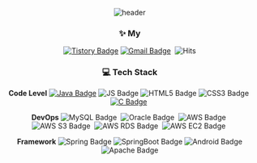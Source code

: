 <div align=center>
  
![header](https://capsule-render.vercel.app/api?type=waving&color=CBCBCB&height=300&section=header&text=Hi&nbsp;ChaeWon&fontSize=90&animation=fadeIn)
  
### ✨ **My**
[![Tistory Badge](https://img.shields.io/badge/Tistory-000000?style=flat&logo=Tistory)](https://jeongminyooa.tistory.com/)&nbsp;[![Gmail Badge](https://img.shields.io/badge/Gmail-d14836?style=flat-square&logo=Gmail&logoColor=white&link=mailto:aeea0520@gmail.com)](mailto:aeea0520@gmail.com)&nbsp;
![Hits](https://hits.seeyoufarm.com/api/count/incr/badge.svg?url=https%3A%2F%2Fgithub.com%2Faeeazip%2Fhit-counter&count_bg=%23CBC5C5&title_bg=%23000000&icon=github.svg&icon_color=%23CBC5C5&title=today+%2F+total&edge_flat=true)
  
### :computer: **Tech Stack** 
**Code Level**
[![Java Badge](https://img.shields.io/badge/Java-007396?style=flat-square&logo=Java&logoColor=white)](https://github.com/aeeazip/Algorithm)&nbsp;![JS Badge](https://img.shields.io/badge/Java%20Script-F7DF1E?style=flat-square&logo=JavaScript&logoColor=black)&nbsp;![HTML5 Badge](https://img.shields.io/badge/HTML5-E34F26?style=flat-square&logo=HTML5&logoColor=white)&nbsp;![CSS3 Badge](https://img.shields.io/badge/CSS3-1572B6?style=flat-square&logo=CSS3&logoColor=white)&nbsp;[![C Badge](https://img.shields.io/badge/C-A8B9CC?style=flat-square&logo=C&logoColor=white)](https://github.com/aeeazip/DataStructure)&nbsp;

  
**DevOps**
![MySQL Badge](https://img.shields.io/badge/MySQL-4479A1?style=flat-square&logo=MySQL&logoColor=white)&nbsp;
![Oracle Badge](https://img.shields.io/badge/Oracle-F80000?style=flat-square&logo=Oracle&logoColor=white)&nbsp;
![AWS Badge](https://img.shields.io/badge/Amazon&nbsp;AWS-232F3E?style=flat-square&logo=Amazon-AWS&logoColor=white)&nbsp; 
![AWS S3 Badge](https://img.shields.io/badge/Amazon&nbsp;S3-569A31?style=flat-square&logo=Amazon-S3&logoColor=white)&nbsp; 
![AWS RDS Badge](https://img.shields.io/badge/Amazon&nbsp;RDS-527FFF?style=flat-square&logo=Amazon-RDS&logoColor=white)&nbsp; 
![AWS EC2 Badge](https://img.shields.io/badge/Amazon&nbsp;EC2-FF9900?style=flat-square&logo=Amazon-EC2&logoColor=white)&nbsp; 


**Framework**
![Spring Badge](https://img.shields.io/badge/Spring-6DB33F?style=flat-square&logo=Spring&logoColor=white)
![SpringBoot Badge](https://img.shields.io/badge/Spring&nbsp;Boot-6DB33F?style=flat-square&logo=SpringBoot&logoColor=white)
![Android Badge](https://img.shields.io/badge/Android-3DDC84?style=flat-square&logo=Android&logoColor=white)
![Apache Badge](https://img.shields.io/badge/Tomcat-F8DC75?style=flat&logo=ApacheTomcat&logoColor=white)
